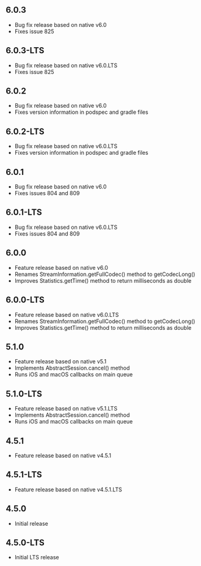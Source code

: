 ## 6.0.3

- Bug fix release based on native v6.0
- Fixes issue 825

## 6.0.3-LTS

- Bug fix release based on native v6.0.LTS
- Fixes issue 825

## 6.0.2

- Bug fix release based on native v6.0
- Fixes version information in podspec and gradle files

## 6.0.2-LTS

- Bug fix release based on native v6.0.LTS
- Fixes version information in podspec and gradle files

## 6.0.1

- Bug fix release based on native v6.0
- Fixes issues 804 and 809

## 6.0.1-LTS

- Bug fix release based on native v6.0.LTS
- Fixes issues 804 and 809

## 6.0.0

- Feature release based on native v6.0
- Renames StreamInformation.getFullCodec() method to getCodecLong()
- Improves Statistics.getTime() method to return milliseconds as double

## 6.0.0-LTS

- Feature release based on native v6.0.LTS
- Renames StreamInformation.getFullCodec() method to getCodecLong()
- Improves Statistics.getTime() method to return milliseconds as double

## 5.1.0

- Feature release based on native v5.1
- Implements AbstractSession.cancel() method
- Runs iOS and macOS callbacks on main queue

## 5.1.0-LTS

- Feature release based on native v5.1.LTS
- Implements AbstractSession.cancel() method
- Runs iOS and macOS callbacks on main queue

## 4.5.1

- Feature release based on native v4.5.1

## 4.5.1-LTS

- Feature release based on native v4.5.1.LTS

## 4.5.0

- Initial release

## 4.5.0-LTS

- Initial LTS release